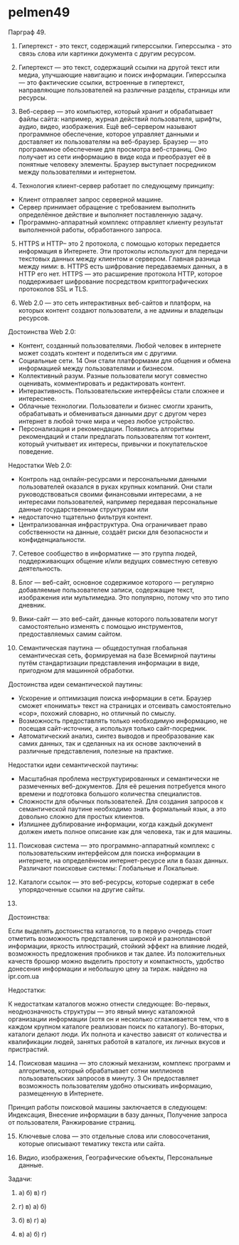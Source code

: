 # pelmen49

Парграф 49.

1. Гипертекст - это текст, содержащий гиперссылки. Гиперссылка - это связь слова или картинки документа с другим ресурсом.

2. Гипертекст — это текст, содержащий ссылки на другой текст или медиа, улучшающие навигацию и поиск информации.
Гиперссылка — это фактические ссылки, встроенные в гипертекст, направляющие пользователей на различные разделы, страницы или ресурсы.

3. Веб-сервер — это компьютер, который хранит и обрабатывает файлы сайта: например, журнал действий пользователя, шрифты, аудио, видео, изображения. Ещё веб-сервером называют программное обеспечение, которое управляет данными и доставляет их пользователям на веб-браузер.
Браузер — это программное обеспечение для просмотра веб-страниц. Оно получает из сети информацию в виде кода и преобразует её в понятные человеку элементы. Браузер выступает посредником между пользователями и интернетом.

4. Технология клиент-сервер работает по следующему принципу:

  - Клиент отправляет запрос серверной машине.
  - Сервер принимает обращение с требованием выполнить определённое действие и выполняет поставленную задачу.
  - Программно-аппаратный комплекс отправляет клиенту результат выполненной работы, обработанного запроса.

5. HTTPS и HTTP– это 2 протокола, с помощью которых передается информация в Интернете. Эти протоколы используют для передачи текстовых данных между клиентом и сервером. Главная разница между ними: в. HTTPS есть шифрование передаваемых данных, а в HTTP его нет. HTTPS — это расширение протокола HTTP, которое поддерживает шифрование посредством криптографических протоколов SSL и TLS.

6. Web 2.0 — это сеть интерактивных веб-сайтов и платформ, на которых контент создают пользователи, а не админы и владельцы ресурсов. 

Достоинства Web 2.0:

  - Контент, созданный пользователями. Любой человек в интернете может создать контент и поделиться им с другими. 
  - Социальные сети. 14 Они стали платформами для общения и обмена информацией между пользователями и бизнесом. 
  - Коллективный разум. Разные пользователи могут совместно оценивать, комментировать и редактировать контент. 
  - Интерактивность. Пользовательские интерфейсы стали сложнее и интереснее. 
  - Облачные технологии. Пользователи и бизнес смогли хранить, обрабатывать и обмениваться данными друг с другом через интернет в любой точке мира и через любое устройство. 
  - Персонализация и рекомендации. Появились алгоритмы рекомендаций и стали предлагать пользователям тот контент, который учитывает их интересы, привычки и покупательское поведение. 

Недостатки Web 2.0:

   - Контроль над онлайн-ресурсами и персональными данными пользователей оказался в руках крупных компаний. Они стали руководствоваться своими финансовыми интересами, а не интересами пользователей, например передавая персональные данные государственным структурам или 
   - недостаточно тщательно фильтруя контент. 
   - Централизованная инфраструктура. Она ограничивает право собственности на данные, создаёт риски для безопасности и конфиденциальности.

7. Сетевое сообщество в информатике — это группа людей, поддерживающих общение и/или ведущих совместную сетевую деятельность.

8. Блог — веб-сайт, основное содержимое которого — регулярно добавляемые пользователем записи, содержащие текст, изображения или мультимедиа. Это популярно, потому что это типо дневник.

9. Вики-сайт — это веб-сайт, данные которого пользователи могут самостоятельно изменять с помощью инструментов, предоставляемых самим сайтом.

10. Семантическая паутина — общедоступная глобальная семантическая сеть, формируемая на базе Всемирной паутины путём стандартизации представления информации в виде, пригодном для машинной обработки. 

Достоинства идеи семантической паутины:

   - Ускорение и оптимизация поиска информации в сети. Браузер сможет «понимать» текст на страницах и отсеивать самостоятельно «сор», похожий словарно, но отличный по смыслу. 
   - Возможность предоставлять только необходимую информацию, не посещая сайт-источник, а используя только сайт-посредник. 
   - Автоматический анализ, синтез выводов и преобразование как самих данных, так и сделанных на их основе заключений в различные представления, полезные на практике. 

Недостатки идеи семантической паутины:

   - Масштабная проблема неструктурированных и семантически не размеченных веб-документов. Для её решения потребуется много времени и подготовка большого количества специалистов. 
   - Сложности для обычных пользователей. Для создания запросов к семантической паутине необходимо знать формальный язык, а это довольно сложно для простых клиентов. 
   - Излишнее дублирование информации, когда каждый документ должен иметь полное описание как для человека, так и для машины.

11. Поисковая система — это программно-аппаратный комплекс с пользовательским интерфейсом для поиска информации в интернете, на определённом интернет-ресурсе или в базах данных. Различают поисковые системы: Глобальные и Локальные.

12. Каталоги ссылок — это веб-ресурсы, которые содержат в себе упорядоченные ссылки на другие сайты.

13.
Достоинства:

Если выделять достоинства каталогов, то в первую очередь стоит отметить возможность представления широкой и разноплановой информации, яркость иллюстраций, стойкий эффект на влияние людей, возможность предложения пробников и так далее. Из положительных качеств брошюр можно выделить простоту и компактность, удобство донесения информации и небольшую цену за тираж.
найдено на ipr.com.ua

Недостатки:

К недостаткам каталогов можно отнести следующее: Во-первых, неоднозначность структуры — это явный минус каталожной организации информации (хотя он и несколько сглаживается тем, что в каждом крупном каталоге реализован поиск по каталогу). Во-вторых, каталоги делают люди. Их полнота и качество зависят от количества и квалификации людей, занятых работой в каталоге, их личных вкусов и пристрастий.

14. Поисковая машина — это сложный механизм, комплекс программ и алгоритмов, который обрабатывает сотни миллионов пользовательских запросов в минуту. 3 Он предоставляет возможность пользователям удобно отыскивать информацию, размещенную в Интернете. 

Принцип работы поисковой машины заключается в следующем: Индексация, Внесение информации в базу данных, Получение запроса от пользователя, Ранжирование страниц.

15. Ключевые слова — это отдельные слова или словосочетания, которые описывают тематику текста или сайта.

16. Видио, изображения, Географические объекты, Персональные данные.

Задачи:

1. а) б) в) г) 

2. г) в) а) б)

3. б) в) г) а)

4.  в) а) б) г)


   
